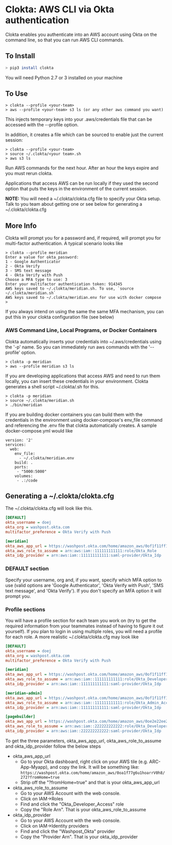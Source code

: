 # Clokta: AWS CLI via Okta authentication

Clokta enables you authenticate into an AWS account using Okta on the command line, so that you can run AWS CLI commands.


## To Install

```bash
> pip3 install clokta
```

You will need Python 2.7 or 3 installed on your machine

## To Use

```
> clokta --profile <your-team>
> aws --profile <your-team> s3 ls (or any other aws command you want)
```

This injects temporary keys into your .aws/credentials file that can be accessed with the --profile option.

In addition, it creates a file which can be sourced to enable just the current session:

```
> clokta --profile <your-team>
> source ~/.clokta/<your team>.sh
> aws s3 ls
```

Run AWS commands for the next hour.  After an hour the keys expire and you must rerun clokta.

Applications that access AWS can be run locally if they used the second option that puts the keys in the environment of the current session.

**NOTE:** You will need a ~/.clokta/clokta.cfg file to specify your Okta setup.  Talk to you team about getting one or see below for generating a ~/.clokta/clokta.cfg

## More Info

Clokta will prompt you for a password and, if required, will prompt you for multi-factor authentication.  A typical scenario looks like

```shell
> clokta --profile meridian
Enter a value for okta_password:
1 - Google Authenticator
2 - Okta Verify
3 - SMS text message
4 - Okta Verify with Push
Choose a MFA type to use: 3
Enter your multifactor authentication token: 914345
AWS keys saved to ~/.clokta/meridian.sh. To use, `source ~/.clokta/meridian.sh`
AWS keys saved to ~/.clokta/meridian.env for use with docker compose
>
```

If you always intend on using the same the same MFA mechanism, you can put this in your clokta configuration file (see below)

### AWS Command Line, Local Programs, or Docker Containers

Clokta automatically inserts your credentials into ~/.aws/credentials using the '-p' name.  So you can immediately run aws commands with the '--profile' option.

```
> clokta -p meridian
> aws --profile meridian s3 ls
```

If you are developing applications that access AWS and need to run them locally, you can insert these credentials in your environment.  Clokta generates a shell script ~/.clokta/<profile>.sh for this.

```
> clokta -p meridian
> source ~/.clokta/meridian.sh
> ./bin/meridian
```

If you are building docker containers you can build them with the credentials in the environment using docker-compose's env_file command and referencing the <profile>.env file that clokta automatically creates.  A sample docker-compose.yml would like

```Yml
version: '2'
services:
  web:
    env_file:
      - ~/.clokta/meridian.env
    build: .
    ports:
     - "5000:5000"
    volumes:
     - .:/code
```

## Generating a ~/.clokta/clokta.cfg

The ~/.clokta/clokta.cfg will look like this. 

```ini
[DEFAULT]
okta_username = doej
okta_org = washpost.okta.com
multifactor_preference = Okta Verify with Push

[meridian]
okta_aws_app_url = https://washpost.okta.com/home/amazon_aws/0of1f11ff1fff1ffF1f1/272
okta_aws_role_to_assume = arn:aws:iam::111111111111:role/Okta_Role
okta_idp_provider = arn:aws:iam::111111111111:saml-provider/Okta_Idp
```

### DEFAULT section

Specify your username, org and, if you want, specify which MFA option to use (valid options are 'Google Authenticator', 'Okta Verify with Push', 'SMS text message', and 'Okta Verify').  If you don't specify an MFA option it will prompt you.

### Profile sections

You will have a profile section for each team you work on (try to get the required information from your teammates instead of having to figure it out yourself).  If you plan to login in using multiple roles, you will need a profile for each role.  A more realistic ~/.clokta/clokta.cfg may look like

```ini
[DEFAULT]
okta_username = doej
okta_org = washpost.okta.com
multifactor_preference = Okta Verify with Push

[meridian]
okta_aws_app_url = https://washpost.okta.com/home/amazon_aws/0of1f11ff1fff1ffF1f1/272
okta_aws_role_to_assume = arn:aws:iam::111111111111:role/Okta_Developer_Access
okta_idp_provider = arn:aws:iam::111111111111:saml-provider/Okta_Idp

[meridian-admin]
okta_aws_app_url = https://washpost.okta.com/home/amazon_aws/0of1f11ff1fff1ffF1f1/272
okta_aws_role_to_assume = arn:aws:iam::111111111111:role/Okta_Admin_Access
okta_idp_provider = arn:aws:iam::111111111111:saml-provider/Okta_Idp

[pagebuilder]
okta_aws_app_url = https://washpost.okta.com/home/amazon_aws/0oe2e22ee2eee2eeE2e2/272
okta_aws_role_to_assume = arn:aws:iam::222222222222:role/Okta_Developer_Access
okta_idp_provider = arn:aws:iam::222222222222:saml-provider/Okta_Idp
```

To get the three parameters, okta_aws_app_url, okta_aws_role_to_assume and okta_idp_provider follow the below steps

- okta_aws_app_url
  - Go to your Okta dashboard, right click on your AWS tile (e.g. ARC-App-Myapp), and copy the link.  It will be something like:
    `https://washpost.okta.com/home/amazon_aws/0oa1f77g6u1hoarrV0h8/272?fromHome=true`
  - Strip off the "?fromHome=true" and that is your okta_aws_app_url
- okta_aws_role_to_assume
  - Go to your AWS Account with the web console.
  - Click on IAM->Roles
  - Find and click the "Okta_Developer_Access" role
  - Copy the "Role Arn".  That is your okta_aws_role_to_assume
- okta_idp_provider
  - Go to your AWS Account with the web console.
  - Click on IAM->Identity providers
  - Find and click the "Washpost_Okta" provider
  - Copy the "Provider Arn".  That is your okta_idp_provider
